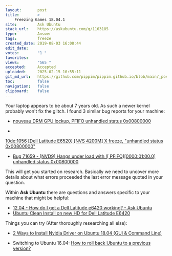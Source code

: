 ```yaml
---
layout:       post
title:        >
    Freezing Games 18.04.1
site:         Ask Ubuntu
stack_url:    https://askubuntu.com/q/1163185
type:         Answer
tags:         freeze
created_date: 2019-08-03 16:08:44
edit_date:    
votes:        "1 "
favorites:    
views:        "565 "
accepted:     Accepted
uploaded:     2025-02-15 10:55:11
git_md_url:   https://github.com/pippim/pippim.github.io/blob/main/_posts/2019/2019-08-03-Freezing-Games-18.04.1.md
toc:          false
navigation:   false
clipboard:    false
---
```


Your laptop appears to be about 7 years old. As such a newer kernel probably won't fix the glitch. I found 3 similar bug reports for your machine:


- [nouveau DRM GPU lockup, PFIFO unhandled status 0x00800000][1]

- 
[10de:1056 \[Dell Latitude E6520\] \[NVS 4200M\] X freeze, "unhandled status 0x00800000"][2]
- [Bug 71659 - \[NVD9\] Hangs under load with !\[ PFIFO\]\[0000:01:00.0\] unhandled status 0x00800000][3] 

This will get you started on research. Basically we need to uncover more details about what errors proceeded the last error message quoted in your question.

Within **Ask Ubuntu** there are questions and answers specific to your machine that might be helpful:

- [12.04 - How do I get a Dell Latitude e6420 working? - Ask Ubuntu][4]
- [Ubuntu Clean Install on new HD for Dell Latitude E6420][5]

Things you can try (After thoroughly researching all else):

- [2 Ways to Install Nvidia Driver on Ubuntu 18.04 (GUI & Command Line)][6]
- Switching to Ubuntu 16.04: [How to roll back Ubuntu to a previous version?][7]


  [1]: https://bugs.launchpad.net/ubuntu/+source/xserver-xorg-video-nouveau/+bug/1291574
  [2]: https://bugs.launchpad.net/ubuntu/+source/xserver-xorg-video-nouveau/+bug/1243557
  [3]: https://bugs.freedesktop.org/show_bug.cgi?id=71659
  [4]: https://askubuntu.com/questions/133608/how-do-i-get-a-dell-latitude-e6420-working
  [5]: https://askubuntu.com/questions/745910/ubuntu-clean-install-on-new-hd-for-dell-latitude-e6420
  [6]: https://www.linuxbabe.com/ubuntu/install-nvidia-driver-ubuntu-18-04
  [7]: https://askubuntu.com/questions/49869/how-to-roll-back-ubuntu-to-a-previous-version
